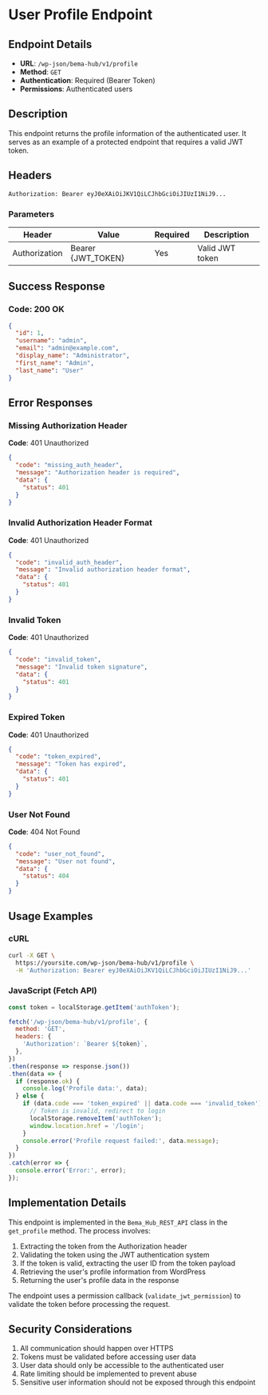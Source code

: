 # User Profile Endpoint

## Endpoint Details
- **URL**: `/wp-json/bema-hub/v1/profile`
- **Method**: `GET`
- **Authentication**: Required (Bearer Token)
- **Permissions**: Authenticated users

## Description
This endpoint returns the profile information of the authenticated user. It serves as an example of a protected endpoint that requires a valid JWT token.

## Headers
```
Authorization: Bearer eyJ0eXAiOiJKV1QiLCJhbGciOiJIUzI1NiJ9...
```

### Parameters
| Header        | Value                     | Required | Description                          |
|---------------|---------------------------|----------|--------------------------------------|
| Authorization | Bearer {JWT_TOKEN}        | Yes      | Valid JWT token                      |

## Success Response

### Code: 200 OK
```json
{
  "id": 1,
  "username": "admin",
  "email": "admin@example.com",
  "display_name": "Administrator",
  "first_name": "Admin",
  "last_name": "User"
}
```

## Error Responses

### Missing Authorization Header
**Code**: 401 Unauthorized
```json
{
  "code": "missing_auth_header",
  "message": "Authorization header is required",
  "data": {
    "status": 401
  }
}
```

### Invalid Authorization Header Format
**Code**: 401 Unauthorized
```json
{
  "code": "invalid_auth_header",
  "message": "Invalid authorization header format",
  "data": {
    "status": 401
  }
}
```

### Invalid Token
**Code**: 401 Unauthorized
```json
{
  "code": "invalid_token",
  "message": "Invalid token signature",
  "data": {
    "status": 401
  }
}
```

### Expired Token
**Code**: 401 Unauthorized
```json
{
  "code": "token_expired",
  "message": "Token has expired",
  "data": {
    "status": 401
  }
}
```

### User Not Found
**Code**: 404 Not Found
```json
{
  "code": "user_not_found",
  "message": "User not found",
  "data": {
    "status": 404
  }
}
```

## Usage Examples

### cURL
```bash
curl -X GET \
  https://yoursite.com/wp-json/bema-hub/v1/profile \
  -H 'Authorization: Bearer eyJ0eXAiOiJKV1QiLCJhbGciOiJIUzI1NiJ9...'
```

### JavaScript (Fetch API)
```javascript
const token = localStorage.getItem('authToken');

fetch('/wp-json/bema-hub/v1/profile', {
  method: 'GET',
  headers: {
    'Authorization': `Bearer ${token}`,
  },
})
.then(response => response.json())
.then(data => {
  if (response.ok) {
    console.log('Profile data:', data);
  } else {
    if (data.code === 'token_expired' || data.code === 'invalid_token') {
      // Token is invalid, redirect to login
      localStorage.removeItem('authToken');
      window.location.href = '/login';
    }
    console.error('Profile request failed:', data.message);
  }
})
.catch(error => {
  console.error('Error:', error);
});
```

## Implementation Details

This endpoint is implemented in the `Bema_Hub_REST_API` class in the `get_profile` method. The process involves:

1. Extracting the token from the Authorization header
2. Validating the token using the JWT authentication system
3. If the token is valid, extracting the user ID from the token payload
4. Retrieving the user's profile information from WordPress
5. Returning the user's profile data in the response

The endpoint uses a permission callback (`validate_jwt_permission`) to validate the token before processing the request.

## Security Considerations

1. All communication should happen over HTTPS
2. Tokens must be validated before accessing user data
3. User data should only be accessible to the authenticated user
4. Rate limiting should be implemented to prevent abuse
5. Sensitive user information should not be exposed through this endpoint